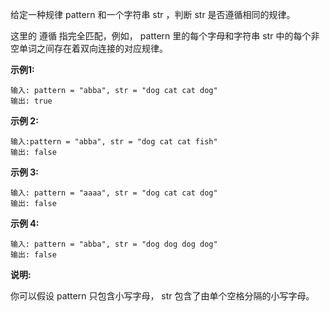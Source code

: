 给定一种规律 pattern 和一个字符串 str ，判断 str 是否遵循相同的规律。

这里的 遵循 指完全匹配，例如， pattern 里的每个字母和字符串 str 中的每个非空单词之间存在着双向连接的对应规律。

**示例1:**
```
输入: pattern = "abba", str = "dog cat cat dog"
输出: true
```
**示例 2:**
```
输入:pattern = "abba", str = "dog cat cat fish"
输出: false
```
**示例 3:**
```
输入: pattern = "aaaa", str = "dog cat cat dog"
输出: false
```
**示例 4:**
```
输入: pattern = "abba", str = "dog dog dog dog"
输出: false
```
**说明:**

你可以假设 pattern 只包含小写字母， str 包含了由单个空格分隔的小写字母。
